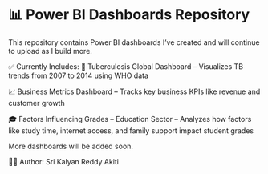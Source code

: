 # 📊 Power BI Dashboards Repository

This repository contains Power BI dashboards I’ve created and will continue to upload as I build more.

✅ Currently Includes:
🦠 Tuberculosis Global Dashboard – Visualizes TB trends from 2007 to 2014 using WHO data

📈 Business Metrics Dashboard – Tracks key business KPIs like revenue and customer growth

🎓 Factors Influencing Grades – Education Sector – Analyzes how factors like study time, internet access, and family support impact student grades

More dashboards will be added soon.

👨‍💻 Author: Sri Kalyan Reddy Akiti
